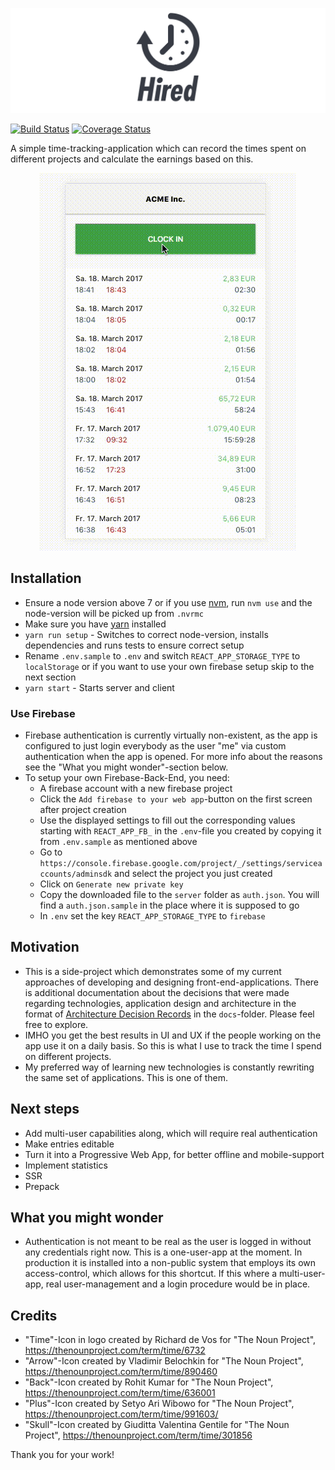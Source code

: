 ![Logo](./doc/logo.png)

[![Build Status](https://travis-ci.org/luhmann/hired.svg?branch=master)](https://travis-ci.org/luhmann/hired) [![Coverage Status](https://coveralls.io/repos/github/luhmann/hired/badge.svg?branch=master)](https://coveralls.io/github/luhmann/hired?branch=master)

A simple time-tracking-application which can record the times spent on different projects and calculate the earnings
based on this.


<p align="center">
<img src="./doc/demo.gif" />
</p>

## Installation

* Ensure a node version above 7 or if you use [nvm](https://github.com/creationix/nvm),
run `nvm use` and the node-version will be picked up from `.nvrmc`
* Make sure you have [yarn](https://github.com/yarnpkg/yarn) installed
* `yarn run setup` - Switches to correct node-version, installs dependencies and runs tests to ensure correct setup
* Rename `.env.sample` to `.env` and switch `REACT_APP_STORAGE_TYPE` to `localStorage` or if you want to use your
own firebase setup skip to the next section
* `yarn start` - Starts server and client

### Use Firebase
* Firebase authentication is currently virtually non-existent, as the app is configured to just login everybody as the
user "me" via custom authentication when the app is opened. For more info about the reasons see the
"What you might wonder"-section below.
* To setup your own Firebase-Back-End, you need:
    * A firebase account with a new firebase project
    * Click the `Add firebase to your web app`-button on the first screen after project creation
    * Use the displayed settings to fill out the corresponding values starting with `REACT_APP_FB_` in the `.env`-file
        you created by copying it from `.env.sample` as mentioned above
    * Go to `https://console.firebase.google.com/project/_/settings/serviceaccounts/adminsdk` and select the project
        you just created
    * Click on `Generate new private key`
    * Copy the downloaded file to the `server` folder as `auth.json`. You will find a `auth.json.sample` in the place
        where it is supposed to go
    * In `.env` set the key `REACT_APP_STORAGE_TYPE` to `firebase`

## Motivation

* This is a side-project which demonstrates some of my current approaches of developing and designing front-end-applications.
There is additional documentation about the decisions that were made regarding technologies, application design and architecture
in the format of [Architecture Decision Records](http://thinkrelevance.com/blog/2011/11/15/documenting-architecture-decisions) in the `docs`-folder.
Please feel free to explore.
* IMHO you get the best results in UI and UX if the people working on the app use it on a daily basis. So this is what
I use to track the time I spend on different projects.
* My preferred way of learning new technologies is constantly rewriting the same set of applications. This is one of them.

## Next steps
* Add multi-user capabilities along, which will require real authentication
* Make entries editable
* Turn it into a Progressive Web App, for better offline and mobile-support
* Implement statistics
* SSR
* Prepack

## What you might wonder
* Authentication is not meant to be real as the user is logged in without any credentials right now. This
is a one-user-app at the moment. In production it is installed into a non-public system that employs
its own access-control, which allows for this shortcut. If this where a multi-user-app, real user-management and
a login procedure would be in place.

## Credits
* "Time"-Icon in logo created by Richard de Vos for "The Noun Project", https://thenounproject.com/term/time/6732
* "Arrow"-Icon created by Vladimir Belochkin for "The Noun Project", https://thenounproject.com/term/time/890460
* "Back"-Icon created by Rohit Kumar for "The Noun Project", https://thenounproject.com/term/time/636001
* "Plus"-Icon created by Setyo Ari Wibowo for "The Noun Project", https://thenounproject.com/term/time/991603/
* "Skull"-Icon created by Giuditta Valentina Gentile for "The Noun Project", https://thenounproject.com/term/time/301856

Thank you for your work!
